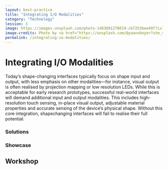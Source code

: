 ```yaml
---
layout: best-practice
title: "Integrating I/O Modalities"
category: "Technology"
lession: 3
image: https://images.unsplash.com/photo-1483691278019-cb7253bee49f?ixlib=rb-1.2.1&ixid=eyJhcHBfaWQiOjEyMDd9&auto=format&fit=crop&w=1350&q=80
image-credits: Photo by <a href="https://unsplash.com/@yoannboyer?utm_source=unsplash&amp;utm_medium=referral&amp;utm_content=creditCopyText">Yoann Boyer</a> on <a href="/s/photos/touch-sense?utm_source=unsplash&amp;utm_medium=referral&amp;utm_content=creditCopyText">Unsplash</a>
permalink: /integrating-io-modalities/
---
```


# Integrating I/O Modalities
Today’s shape-changing interfaces typically focus on shape input and output, with less emphasis on other modalities—for instance, visual output is often realised by projection mapping or low resolution LEDs. While this is acceptable for early research prototypes, successful real-world interfaces will demand additional input and output modalities. This includes high-resolution touch sensing, in-place visual output, adjustable material properties and accurate sensing of the device’s physical shape. Without this core integration, shapechanging interfaces will fail to realise their full potential.

### Solutions

### Showcase

## Workshop

